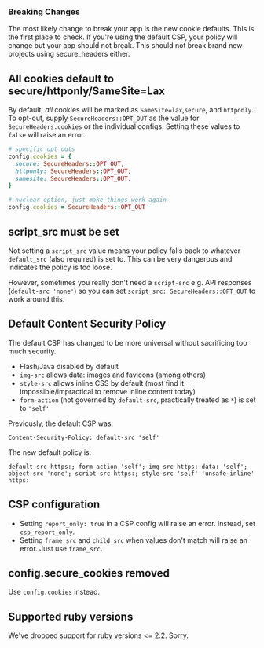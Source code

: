 ### Breaking Changes

The most likely change to break your app is the new cookie defaults. This is the first place to check. If you're using the default CSP, your policy will change but your app should not break. This should not break brand new projects using secure_headers either.

## All cookies default to secure/httponly/SameSite=Lax

By default, *all* cookies will be marked as `SameSite=lax`,`secure`, and `httponly`. To opt-out, supply `SecureHeaders::OPT_OUT` as the value for `SecureHeaders.cookies` or the individual configs. Setting these values to `false` will raise an error.

```ruby
# specific opt outs
config.cookies = {
  secure: SecureHeaders::OPT_OUT,
  httponly: SecureHeaders::OPT_OUT,
  samesite: SecureHeaders::OPT_OUT,
}

# nuclear option, just make things work again
config.cookies = SecureHeaders::OPT_OUT
```

## script_src must be set

Not setting a `script_src` value means your policy falls back to whatever `default_src` (also required) is set to. This can be very dangerous and indicates the policy is too loose. 

However, sometimes you really don't need a `script-src` e.g. API responses (`default-src 'none'`) so you can set `script_src: SecureHeaders::OPT_OUT` to work around this.

## Default Content Security Policy

The default CSP has changed to be more universal without sacrificing too much security.

* Flash/Java disabled by default
* `img-src` allows data: images and favicons (among others)
* `style-src` allows inline CSS by default (most find it impossible/impractical to remove inline content today)
* `form-action` (not governed by `default-src`, practically treated as `*`) is set to `'self'`

Previously, the default CSP was:

`Content-Security-Policy: default-src 'self'`

The new default policy is:

`default-src https:; form-action 'self'; img-src https: data: 'self'; object-src 'none'; script-src https:; style-src 'self' 'unsafe-inline' https:`

## CSP configuration

* Setting `report_only: true` in a CSP config will raise an error. Instead, set `csp_report_only`.
* Setting `frame_src` and `child_src` when values don't match will raise an error. Just use `frame_src`.

## config.secure_cookies removed

Use `config.cookies` instead.

## Supported ruby versions

We've dropped support for ruby versions <= 2.2. Sorry.
